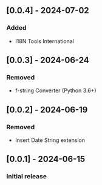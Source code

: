 ## [0.0.4] - 2024-07-02
### Added
- I18N Tools International

## [0.0.3] - 2024-06-24
### Removed
- f-string Converter (Python 3.6+)

## [0.0.2] - 2024-06-19
### Removed
- Insert Date String extension

## [0.0.1] - 2024-06-15
### Initial release
